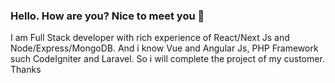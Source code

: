 ### Hello. How are you? Nice to meet you 👋

I am Full Stack developer with rich experience of React/Next Js and Node/Express/MongoDB.
And i know Vue and Angular Js, PHP Framework such CodeIgniter and Laravel.
So i will complete the project of my customer.
Thanks

<!--
**svendev1222/svendev1222** is a ✨ _special_ ✨ repository because its `README.md` (this file) appears on your GitHub profile.

Here are some ideas to get you started:

- 🔭 I’m currently working on ...
- 🌱 I’m currently learning ...
- 👯 I’m looking to collaborate on ...
- 🤔 I’m looking for help with ...
- 💬 Ask me about ...
- 📫 How to reach me: ...
- 😄 Pronouns: ...
- ⚡ Fun fact: ...
-->
